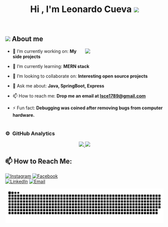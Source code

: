 <h1 align="center">Hi , I'm Leonardo Cueva <img src="https://media.giphy.com/media/hvRJCLFzcasrR4ia7z/giphy.gif" width="35"></h1>
<p align="center">

</p>


<br>


	
## <picture><img src = "https://github.com/7oSkaaa/7oSkaaa/blob/main/Images/about_me.gif?raw=true" width = 50px></picture> About me

<picture> <img align="right" src="https://github.com/7oSkaaa/7oSkaaa/blob/main/Images/Right_Side.gif?raw=true" width = 250px></picture>
- 🔭 I’m currently working on: **My side projects**

- 🌱 I’m currently learning: **MERN stack**

- 👯 I’m looking to collaborate on: **Interesting open source projects**

- 💬 Ask me about: **Java, SpringBoot, Express**

- 📫 How to reach me: **Drop me an email at lsce1789@gmail.com**

- ⚡ Fun fact: **Debugging was coined after removing bugs from computer hardware.**
<br><br>




### ⚙️ &nbsp;GitHub Analytics

<p align="center">
<a href="https://github.com/LeonardoSCE">
  <img height="180em" src="https://github-readme-stats-eight-theta.vercel.app/api?username=LeonardoSCE&show_icons=true&theme=algolia&include_all_commits=true&count_private=true"/>
  <img height="180em" src="https://github-readme-stats-eight-theta.vercel.app/api/top-langs/?username=LeonardoSCE&layout=compact&langs_count=8&theme=algolia"/>
</a>
</p>


## 📫 How to Reach Me:

[![Instagram](https://img.shields.io/badge/Instagram-@leonardo_c_e-E4405F?style=for-the-badge&logo=instagram&logoColor=white&labelColor=101010)](https://www.instagram.com/leonardo_c_e/)
[![Facebook](https://img.shields.io/badge/Facebook-leonardo.cueva.e-1877F2?style=for-the-badge&logo=facebook&logoColor=white&labelColor=101010)](https://www.facebook.com/leonardo.cueva.e)
</br>
[![LinkedIn](https://img.shields.io/badge/LinkedIn-leonardosce-0077B5?style=for-the-badge&logo=linkedin&logoColor=white&labelColor=101010)](https://www.linkedin.com/in/leonardosce/)
[![Email](https://img.shields.io/badge/Email-lsce1789@gmail.com.com-%231DA1F2?style=for-the-badge&logo=gmail&logoColor=white&labelColor=101010)](mailto:lscce1789@gmail.com.com)

<p align="center">
  <img  src="https://raw.githubusercontent.com/Elanza-48/Elanza-48/main/resources/img/github-contribution-grid-snake.svg"
    alt="example" />
</p>
